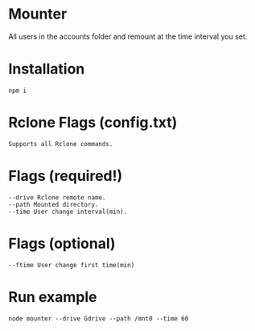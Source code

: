 # Mounter
All users in the accounts folder and remount at the time interval you set.
# Installation
```
npm i
```

# Rclone Flags (config.txt)
```
Supports all Rclone commands.
```

# Flags (required!)
```
--drive Rclone remote name.
--path Mounted directory.
--time User change interval(min).
```
# Flags (optional)
```
--ftime User change first time(min)
```
# Run example
```
node mounter --drive Gdrive --path /mnt0 --time 60
```

